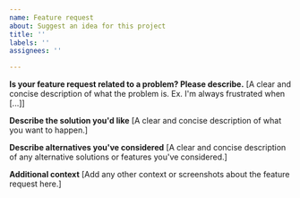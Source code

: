 ```yaml
---
name: Feature request
about: Suggest an idea for this project
title: ''
labels: ''
assignees: ''

---
```


**Is your feature request related to a problem? Please describe.**
[A clear and concise description of what the problem is. Ex. I'm always frustrated when [...]]

**Describe the solution you'd like**
[A clear and concise description of what you want to happen.]

**Describe alternatives you've considered**
[A clear and concise description of any alternative solutions or features you've considered.]

**Additional context**
[Add any other context or screenshots about the feature request here.]
